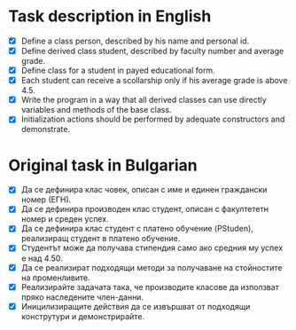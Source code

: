 # Task description in English

- [x] Define a class person, described by his name and personal id.
- [x] Define derived class student, described by faculty number and average grade.
- [x] Define class for a student in payed educational form.
- [x] Each student can receive a scollarship only if his average grade is above 4.5.
- [x] Write the program in a way that all derived classes can use directly variables and methods of the base class.
- [x] Initialization actions should be performed by adequate constructors and demonstrate.

# Original task in Bulgarian

- [x] Да се дефинира клас човек, описан с име и единен граждански номер (ЕГН).
- [x] Да се дефинира производен клас студент, описан с факултететн номер и среден успех.
- [x] Да се дефинира клас студент с платено обучение (PStuden), реализиращ студент в платено обучение.
- [x] Студентът може да получава стипендия само ако средния му успех е над 4.50.
- [x] Да се реализират подходящи методи за получаване на стойностите на променливите.
- [x] Реализирайте задачата така, че производите класове да използват пряко наследените член-данни.
- [x] Иницилизиращите действия да се извършват от подходящи конструтури и демонстрирайтe.
